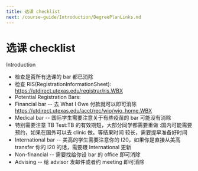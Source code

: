 ```yaml
---
title: 选课 checklist
next: /course-guide/Introduction/DegreePlanLinks.md
---
```


# 选课 checklist

Introduction

- 检查是否所有选课的 bar 都已消除
- 检查 RIS(RegistrationInformationSheet):
  https://utdirect.utexas.edu/registrar/ris.WBX
- Potential Registration Bars:
- Financial bar -- 去 What I Owe 付款就可以即可消除
  https://utdirect.utexas.edu/acct/rec/wio/wio_home.WBX
- Medical bar -- 国际学生需要注意关于有些疫苗的 bar 可能没有消除
- 特别需要注意 TB Test:TB 的有效期短，大部分同学都需要重做
  :国内可能需要预约，如果在国外可以去 clinic 做。等结果时间
  较长，需要提早准备好时间
- International bar -- 美高的学生需要注意你的 I20，如果你是直接从美高
  transfer 你的 I20 的话，需要跟 International 更新
- Non-financial -- 需要找给你设 bar 的 office 即可消除
- Advising -- 给 advisor 发邮件或者约 meeting 即可消除
